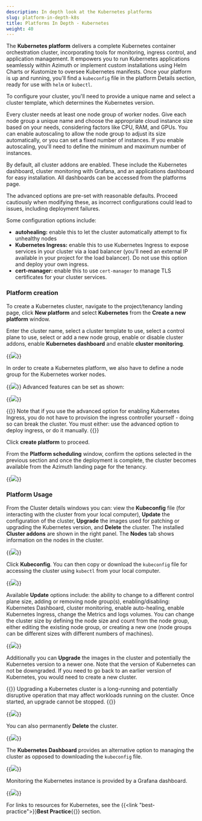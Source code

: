 ```yaml
---
description: In depth look at the Kubernetes platforms
slug: platform-in-depth-k8s
title: Platforms In Depth - Kubernetes
weight: 40
---
```


The **Kubernetes platform** delivers a complete Kubernetes container orchestration cluster, incorporating tools for monitoring, ingress control, and application management. It empowers you to run Kubernetes applications seamlessly within Azimuth or implement custom installations using Helm Charts or Kustomize to oversee Kubernetes manifests. Once your platform is up and running, you'll find a `kubeconfig` file in the platform Details section, ready for use with `helm` or `kubectl`.

To configure your cluster, you'll need to provide a unique name and select a cluster template, which determines the Kubernetes version.

Every cluster needs at least one node group of worker nodes.  Give each node group a unique name and choose the appropriate cloud instance size based on your needs, considering factors like CPU, RAM, and GPUs. You can enable autoscaling to allow the node group to adjust its size automatically, or you can set a fixed number of instances. If you enable autoscaling, you'll need to define the minimum and maximum number of instances.

By default, all cluster addons are enabled. These include the Kubernetes dashboard, cluster monitoring with Grafana, and an applications dashboard for easy installation. All dashboards can be accessed from the platforms page.

The advanced options are pre-set with reasonable defaults.  Proceed cautiously when modifying these, as incorrect configurations could lead to issues, including deployment failures.

Some configuration options include:

- **autohealing:** enable this to let the cluster automatically attempt to fix unhealthy nodes
- **Kubernetes Ingress:** enable this to use Kubernetes Ingress to expose services in your cluster via a load balancer (you'll need an external IP available in your project for the load balancer). Do not use this option and deploy your own ingress.
- **cert-manager:** enable this to use `cert-manager` to manage TLS certificates for your cluster services.

### Platform creation

To create a Kubernetes cluster, navigate to the project/tenancy landing page, click **New platform** and select **Kubernetes** from the **Create a new platform** window.

Enter the cluster name, select a cluster template to use, select a control plane to use, select or add a new node group, enable or disable cluster addons, enable **Kubernetes dashboard** and enable **cluster monitoring**.

{{<image src="img/docs/platform-in-depth-k8s/azimuth-kubernetes-cluster-details.png" caption="Kubernetes options" wrapper="col-9 mx-auto text-center">}}

In order to create a Kubernetes platform, we also have to define a node group for the Kubernetes worker nodes.

{{<image src="img/docs/platform-in-depth-k8s/azimuth-kubernetes-node-group.png" caption="Kubernetes cluster node group" wrapper="col-9 mx-auto text-center">}}
Advanced features can be set as shown:

{{<image src="img/docs/platform-in-depth-k8s/azimuth-k8s-advanced-options.png" caption="Kubernetes advanced options" wrapper="col-9 mx-auto text-center">}}

{{<alert alert-type="info">}}
Note that if you use the advanced option for enabling Kubernetes Ingress, you do not have to provision the ingress controller yourself - doing so can break the cluster.
You must either: use the advanced option to deploy ingress, or do it manually.
{{</alert>}}

Click **create platform** to proceed.

From the **Platform scheduling** window, confirm the options selected in the previous section and once the deployment is complete, the cluster becomes available from the Azimuth landing page for the tenancy.

{{<image src="img/docs/platform-in-depth-k8s/azimuth-k8es-cluster-scheduling.png" caption="Kubernetes scheduling" wrapper="col-6 mx-auto text-center">}}

### Platform Usage

From the Cluster details windows you can: view the **Kubeconfig** file (for interacting with the cluster from your local computer), **Update** the configuration of the cluster, **Upgrade** the images used for patching or upgrading the Kubernetes version, and **Delete** the cluster. The installed **Cluster addons** are shown in the right panel. The **Nodes** tab shows information on the nodes in the cluster.

{{<image src="img/docs/platform-in-depth-k8s/azimuth-cluster-deployment-details.png" caption="Kubernetes deployment details" wrapper="col-9 mx-auto text-center">}}

Click **Kubeconfig**. You can then copy or download the `kubeconfig` file for accessing the cluster using `kubectl` from your local computer.

{{<image src="img/docs/platform-in-depth-k8s/azimuth-k82-config.png" caption="Kubernetes config" wrapper="col-9 mx-auto text-center">}}

Available **Update** options include: the ability to change to a different control plane size, adding or removing node group(s), enabling/disabling: Kubernetes Dashboard, cluster monitoring, enable auto-healing, enable Kubernetes Ingress, change the Metrics and logs volumes. You can change the cluster size by defining the node size and count from the node group, either editing the existing node group, or creating a new one (node groups can be different sizes with different numbers of machines).

{{<image src="img/docs/platform-in-depth-k8s/azimuth-k8s-update.png" caption="Kubernetes update" wrapper="col-9 mx-auto text-center">}}

Additionally you can **Upgrade** the images in the cluster and potentially the Kubernetes version to a newer one. Note that the version of Kubernetes can not be downgraded. If you need to go back to an earlier version of Kubernetes, you would need to create a new cluster.

{{<alert alert-type="info">}}
Upgrading a Kubernetes cluster is a long-running and potentially disruptive operation that may affect workloads running on the cluster. Once started, an upgrade cannot be stopped.
{{</alert>}}

{{<image src="img/docs/platform-in-depth-k8s/azimuth-k8s-upgrade.png" caption="Kubernetes upgrade" wrapper="col-7 mx-auto text-center">}}

You can also permanently **Delete** the cluster.

{{<image src="img/docs/platform-in-depth-k8s/azimuth-k8s-delete.png" caption="Delete a cluster" wrapper="col-5 mx-auto text-center">}}

The **Kubernetes Dashboard** provides an alternative option to managing the cluster as opposed to downloading the `kubeconfig` file.

{{<image src="img/docs/platform-in-depth-k8s/azimuth-k8s-dashboard.png" caption="Kubernetes dashboard" wrapper="col-12 mx-auto text-center">}}

Monitoring the Kubernetes instance is provided by a Grafana dashboard.

{{<image src="img/docs/platform-in-depth-k8s/azimuth-k8s-monitoring.png" caption="Kubernetes monitoring" wrapper="col-12 mx-auto text-center">}}

For links to resources for Kubernetes, see the {{<link "best-practice">}}**Best Practice**{{</link>}} section.

